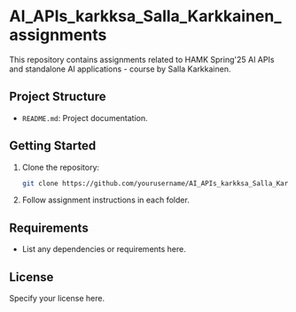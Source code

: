 # AI_APIs_karkksa_Salla_Karkkainen_assignments

This repository contains assignments related to HAMK Spring'25 AI APIs and standalone AI applications - course by Salla Karkkainen.

## Project Structure

- `README.md`: Project documentation.

## Getting Started

1. Clone the repository:
   ```sh
   git clone https://github.com/yourusername/AI_APIs_karkksa_Salla_Karkkainen_assignments.git
   ```
2. Follow assignment instructions in each folder.

## Requirements

- List any dependencies or requirements here.

## License

Specify your license here.